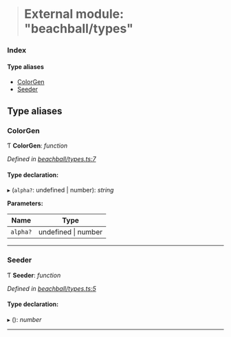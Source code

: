 > # External module: "beachball/types"

### Index

#### Type aliases

* [ColorGen](_beachball_types_.md#colorgen)
* [Seeder](_beachball_types_.md#seeder)

## Type aliases

###  ColorGen

Ƭ **ColorGen**: *function*

*Defined in [beachball/types.ts:7](https://github.com/polkadot-js/ui/blob/49a0d06/packages/ui-identicon/src/beachball/types.ts#L7)*

#### Type declaration:

▸ (`alpha?`: undefined | number): *string*

**Parameters:**

Name | Type |
------ | ------ |
`alpha?` | undefined \| number |

___

###  Seeder

Ƭ **Seeder**: *function*

*Defined in [beachball/types.ts:5](https://github.com/polkadot-js/ui/blob/49a0d06/packages/ui-identicon/src/beachball/types.ts#L5)*

#### Type declaration:

▸ (): *number*

___